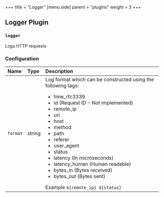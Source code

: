 +++
title = "Logger"
[menu.side]
  parent = "plugins"
  weight = 3
+++

## Logger Plugin

### `logger`

Logs HTTP requests

### Configuration

<table>
  <thead>
    <tr>
      <th align="left">Name</th>
      <th align="left">Type</th>
      <th align="left">Description</th>
    </tr>
  </thead>
  <tbody>
    <tr>
      <td align="left"><code>format</code></td>
      <td align="left">string</td>
      <td align="left">
        Log format which can be constructed using the following tags:
        <ul>
          <li>time_rfc3339</li>
          <li>id (Request ID - Not implemented)</li>
          <li>remote_ip</li>
          <li>uri</li>
          <li>host</li>
          <li>method</li>
          <li>path</li>
          <li>referer</li>
          <li>user_agent</li>
          <li>status</li>
          <li>latency (In microseconds)</li>
          <li>latency_human (Human readable)</li>
          <li>bytes_in (Bytes received)</li>
          <li>bytes_out (Bytes sent)</li>
        </ul>
        Example <code>${remote_ip} ${status}</code>
      </td>
    </tr>
  </tbody>
</table>
